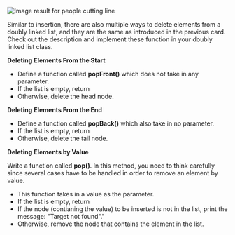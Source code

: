 <!--title={Remove an Item From Doubly Linked List}--> 

<!--badges={Algorithms:25,Python:20}-->

<!--concepts={Deleting from a Linked List}-->

 ![Image result for people cutting line](https://i.pinimg.com/originals/b7/1e/52/b71e52fe9f19d6d14f5c58bc5ff22f41.jpg) 

Similar to insertion, there are also multiple ways to delete elements from a doubly linked list, and they are the same as introduced in the previous card. Check out the description and implement these function in your doubly linked list class.

**Deleting Elements From the Start**

- Define a function called **popFront()** which does not take in any parameter.
- If the list is empty, return
- Otherwise, delete the head node.

**Deleting Elements From the End**

- Define a function called **popBack()** which also take in no parameter.
- If the list is empty, return
- Otherwise, delete the tail node.

**Deleting Elements by Value**

Write a function called **pop()**. In this method, you need to think carefully since several cases have to be handled in order to remove an element by value.

- This function takes in a value as the parameter.
- If the list is empty, return
- If the node (contianing the value) to be inserted is not in the list, print the message: "Target not found"."
- Otherwise, remove the node that contains the element in the list.